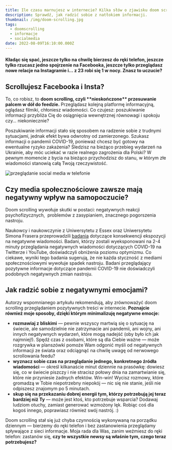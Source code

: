 ```yaml
---
title: Ile czasu marnujesz w internecie? Kilka słów o zjawisku doom scrollingu
description: Sprawdź, jak radzić sobie z natłokiem informacji.
thumbnail: /img/doom-scrolling.jpg
tags:
  - doomscrolling
  - informacje
  - socialmedia
date: 2022-08-09T16:10:00.000Z
---
```

#### Kładąc się spać, jeszcze tylko na chwilę bierzesz do ręki telefon, jeszcze tylko rzucasz jedno spojrzenie na Facebooka, jeszcze tylko przeglądasz nowe relacje na Instagramie i… z 23 robi się 1 w nocy. Znasz to uczucie?

## Scrollujesz Facebooka i Insta?

To, co robisz, to **doom scrolling, czyli \*\*nieskończone\*\* przesuwanie palcem w dół do feedzie.** Przeglądasz kolejną platformę informacyjną, oglądasz filmiki, chłoniesz wiadomości. Co czujesz: poszukiwanie informacji przybliża Cię do osiągnięcia wewnętrznej równowagi i spokoju czy… niekoniecznie?

Poszukiwanie informacji stało się sposobem na radzenie sobie z trudnymi sytuacjami, jednak efekt bywa odwrotny od zamierzonego. Szukasz informacji o pandemii COVID-19, ponieważ chcesz być gotowy na ewentualne ryzyko zakażenia? Śledzisz na bieżąco przebieg wydarzeń na Ukrainie, aby móc uciekać w razie realnego zagrożenia dla Polski? W pewnym momencie z bycia na bieżąco przychodzisz do stanu, w którym złe wiadomości stanowią całą Twoją rzeczywistość. 

![przeglądanie social media w telefonie](/img/priscilla-du-preez-f11yixuhx4q-unsplash.jpg "wiadomości w social mediach")

## Czy media społecznościowe zawsze mają negatywny wpływ na samopoczucie?

Doom scrolling wywołuje skutki w postaci: negatywnych reakcji psychofizycznych,  problemów z zasypianiem, znacznego pogorszenia nastroju.

Naukowcy i naukowczynie z Uniwersytetu z Essex oraz Uniwersytetu Simona Frasera przeprowadzili [badania](https://journals.plos.org/plosone/article?id=10.1371/journal.pone.0257728) dotyczące konsekwencji ekspozycji na negatywne wiadomości. Badani, którzy zostali wyeksponowani na 2-4 minuty przeglądania negatywnych wiadomości dotyczących COVID-19 na Twitterze i YouTube, doświadczyli obniżenia poziomu optymizmu. Co ciekawe, wyniki tego badania sugerują, że nie każda styczność z mediami społecznościowymi wywołuje spadek nastroju. Badani przeglądający pozytywne informacje dotyczące pandemii COVID-19 nie doświadczyli podobnych negatywnych zmian nastroju. 

## Jak radzić sobie z negatywnymi emocjami?

Autorzy wspomnianego artykułu rekomendują, aby zrównoważyć doom scrolling przeglądaniem pozytywnych treści w internecie. **Poznajcie również moje sposoby, dzięki którym minimalizuję negatywne emocje:**

* **rozmawiaj z bliskimi** — pewnie wszyscy martwią się o sytuację na świecie, ale samodzielnie nie zatrzymacie ani pandemii, ani wojny, ani innych negatywnych wydarzeń, które mogą nadejść (oby było ich jak najmniej!). Spędź czas z osobami, które są dla Ciebie ważne — może rozgrywka w planszówki pomoże Wam odgonić myśli od negatywnych informacji ze świata oraz odciągnąć na chwilę uwagę od nerwowego scrollowania feedu?
* **wyznacz sobie czas na przeglądanie jednego, konkretnego źródła wiadomości** — określ kilkanaście minut dziennie na prasówkę: dowiesz się, co w świecie piszczy i nie stracisz połowy dnia na zamartwianie się, które nie przyniesie żadnych efektów. Win-win! Wycisz rozmowy, które gromadzą w Tobie niepotrzebny niepokój — nic się nie stanie, jeśli nie odpiszesz znajomym po 5 minutach.
* **skup się na przekazaniu dobrej energii tym, którzy potrzebują jej teraz bardziej niż Ty** — może jest ktoś, kto potrzebuje wsparcia? Dodawaj ludziom otuchy, zamiast generować wzmożony lęk. Robiąc coś dla kogoś innego, poprawiasz również swój nastrój. :)

Doom scrolling stał się już chyba czynnością wykonywaną na porządku dziennym — bierzemy do ręki telefon i bez zastanowienia przeglądamy spływające z sieci informacje. Moja rada dla Was, zanim weźmiesz do ręki telefon: zastanów się, **czy te wszystkie newsy są właśnie tym, czego teraz potrzebujesz?**